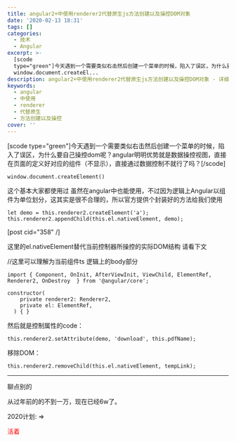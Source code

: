 ```yaml
---
title: angular2+中使用renderer2代替原生js方法创建以及操控DOM对象
date: '2020-02-13 18:31'
tags: []
categories:
  - 技术
  - Angular
excerpt: >-
  [scode
  type="green"]今天遇到一个需要类似右击然后创建一个菜单的时候，陷入了误区，为什么要自己操控dom呢？angular明明优势就是数据操控视图，直接在页面的定义好对应的组件（不显示），直接通过数据控制不就行了吗？[/scode]
  window.document.createEl...
description: angular2+中使用renderer2代替原生js方法创建以及操控DOM对象 - 详细介绍与实践经验分享
keywords:
  - angular
  - 中使用
  - renderer
  - 代替原生
  - 方法创建以及操控
cover: ''
---
```


[scode type="green"]今天遇到一个需要类似右击然后创建一个菜单的时候，陷入了误区，为什么要自己操控dom呢？angular明明优势就是数据操控视图，直接在页面的定义好对应的组件（不显示），直接通过数据控制不就行了吗？[/scode]

```
window.document.createElement()
```

这个基本大家都使用过
虽然在angular中也能使用，不过因为逻辑上Angular以组件为单位划分，这其实是很不合理的，所以官方提供个封装好的方法给我们使用

`let demo = this.renderer2.createElement('a');`
`this.renderer2.appendChild(this.el.nativeElement, demo);`

[post cid="358" /]

这里的el.nativeElement替代当前控制器所操控的实际DOM结构  请看下文

//这里可以理解为当前组件ts 逻辑上的body部分

```
import { Component, OnInit, AfterViewInit, ViewChild, ElementRef, Renderer2, OnDestroy  } from '@angular/core';

constructor(
    private renderer2: Renderer2,
    private el: ElementRef,
  ) { }
```

然后就是控制属性的code：

```
this.renderer2.setAttribute(demo, 'download', this.pdfName);
```

移除DOM：

```
this.renderer2.removeChild(this.el.nativeElement, tempLink);
```

---

聊点别的

从过年前的的不到一万，现在已经6w了。

2020计划: => <p style="color:red">活着</p>

